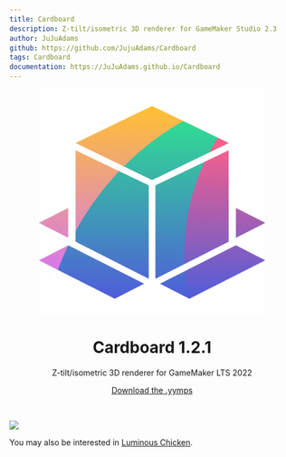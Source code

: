 ```yaml
---
title: Cardboard
description: Z-tilt/isometric 3D renderer for GameMaker Studio 2.3
author: JuJuAdams
github: https://github.com/JujuAdams/Cardboard
tags: Cardboard
documentation: https://JuJuAdams.github.io/Cardboard
---
```

<p align="center"><img src="https://raw.githubusercontent.com/JujuAdams/Cardboard/master/LOGO.png" style="display:block; margin:auto; width:400px"></p>

<h1 align="center">Cardboard 1.2.1</h1>

<p align="center">Z-tilt/isometric 3D renderer for GameMaker LTS 2022</p>

<p align="center"><a href="https://github.com/JujuAdams/Cardboard/releases/">Download the .yymps</a></p>

&nbsp;

<p align="center"><img src="./images/example.gif" style="display:block; margin:auto"></p>

You may also be interested in [Luminous Chicken](https://dragonite.itch.io/chickens).

    